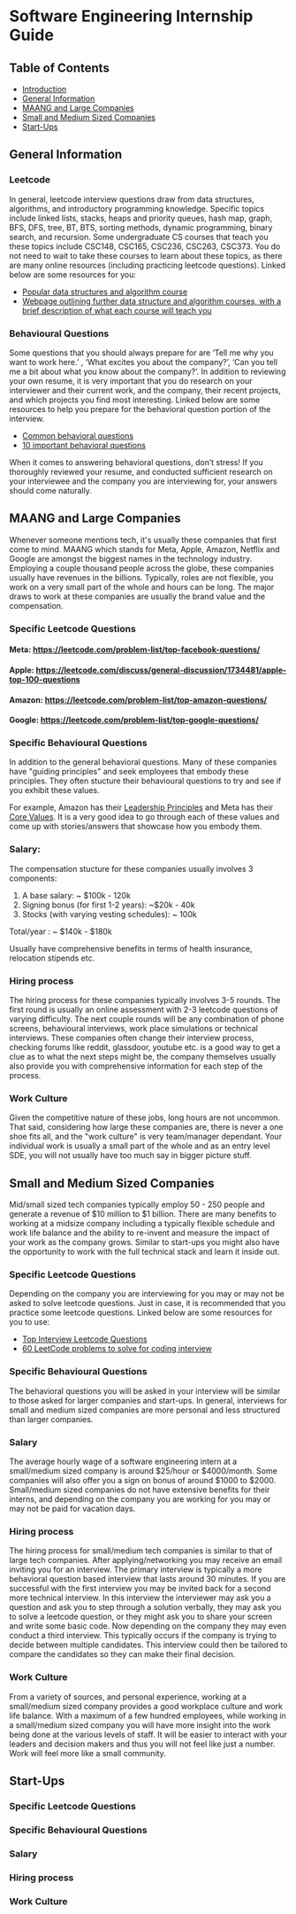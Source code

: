 # Software Engineering Internship Guide

## Table of Contents
- [Introduction](#introduction)
- [General Information](#general-information)
- [MAANG and Large Companies](#maang-and-large-companies)
- [Small and Medium Sized Companies](#small-and-medium-sized-companies)
- [Start-Ups](#start-ups)

## General Information

### Leetcode 

In general, leetcode interview questions draw from data structures, algorithms, and introductory programming knowledge. Specific topics include linked lists, stacks, heaps and priority queues, hash map, graph, BFS, DFS, tree, BT, BTS, sorting methods, dynamic programming, binary search, and recursion. Some undergraduate CS courses that teach you these topics include CSC148, CSC165, CSC236, CSC263, CSC373. You do not need to wait to take these courses to learn about these topics, as there are many online resources (including practicing leetcode questions). Linked below are some resources for you:

- [Popular data structures and algorithm course](https://www.udemy.com/course/data-structures-and-algorithms-the-complete-guide/?utm_source=adwords&utm_medium=udemyads&utm_campaign=DataStructures_v.PROF_la.EN_cc.CA&utm_content=deal4584&utm_term=_._ag_124091392731_._ad_533102824239_._kw__._de_c_._dm__._pl__._ti_dsa-1187478350545_._li_9061009_._pd__._&matchtype=&gclid=Cj0KCQjwtsCgBhDEARIsAE7RYh1UnEs36FZBQjmSEP1Q5hnRQXjYLSNqW4U_wQyYXKWFxf9V33QPldkaAqRGEALw_wcB)
- [Webpage outlining further data structure and algorithm courses, with a brief description of what each course will teach you](https://www.freecodecamp.org/news/these-are-the-best-free-courses-to-learn-data-structures-and-algorithms-in-depth-4d52f0d6b35a/)

### Behavioural Questions

Some questions that you should always prepare for are ‘Tell me why you want to work here.’ , ‘What excites you about the company?’, ‘Can you tell me a bit about what you know about the company?’. In addition to reviewing your own resume, it is very important that you do research on your interviewer and their current work, and the company, their recent projects, and which projects you find most interesting. Linked below are some resources to help you prepare for the behavioral question portion of the interview. 

- [Common behavioral questions](https://www.techinterviewhandbook.org/behavioral-interview-questions/)
- [10 important behavioral questions](https://www.indeed.com/career-advice/interviewing/software-engineer-behavioral-interview-questions)

When it comes to answering behavioral questions, don’t stress! If you thoroughly reviewed your resume, and conducted sufficient research on your interviewee and the company you are interviewing for, your answers should come naturally.

## MAANG and Large Companies
Whenever someone mentions tech, it's usually these companies that first come to mind. MAANG which stands for Meta, Apple, Amazon, Netflix and Google are amongst the biggest names in the technology industry. Employing a couple thousand people across the globe, these companies usually have revenues in the billions. Typically, roles are not flexible, you work on a very small part of the whole and hours can be long. The major draws to work at these companies are usually the brand value and the compensation. 

### Specific Leetcode Questions

#### Meta: https://leetcode.com/problem-list/top-facebook-questions/
#### Apple: https://leetcode.com/discuss/general-discussion/1734481/apple-top-100-questions
#### Amazon: https://leetcode.com/problem-list/top-amazon-questions/
#### Google: https://leetcode.com/problem-list/top-google-questions/


### Specific Behavioural Questions

In addition to the general behavioral questions. Many of these companies have "guiding principles" and seek employees that embody these principles. They often stucture their behavioural questions to try and see if you exhibit these values. 

For example, Amazon has their [Leadership Principles](https://www.amazon.jobs/content/en/our-workplace/leadership-principles) and Meta has their [Core Values](https://www.metacareers.com/facebook-life/). It is a very good idea to go through each of these values and come up with stories/answers that showcase how you embody them.

### Salary:
The compensation stucture for these companies usually involves 3 components: 
1. A base salary: ~ $100k - 120k
2. Signing bonus (for first 1-2 years): ~$20k - 40k
3. Stocks (with varying vesting schedules): ~ 100k

Total/year : ~ $140k - $180k

Usually have comprehensive benefits in terms of health insurance, relocation stipends etc. 

### Hiring process
The hiring process for these companies typically involves 3-5 rounds. The first round is usually an online assessment with 2-3 leetcode questions of varying difficulty. The next couple rounds will be any combination of phone screens, behavioural interviews, work place simulations or technical interviews. These companies often change their interview process, checking forums like reddit, glassdoor, youtube etc. is a good way to get a clue as to what the next steps might be, the company themselves usually also provide you with comprehensive information for each step of the process. 

### Work Culture
Given the competitive nature of these jobs, long hours are not uncommon. That said, considering how large these companies are, there is never a one shoe fits all, and the "work culture" is very team/manager dependant. Your individual work is usually a small part of the whole and as an entry level SDE, you will not usually have too much say in bigger picture stuff. 

## Small and Medium Sized Companies

Mid/small sized tech companies typically employ 50 - 250 people and generate a revenue of $10 million to $1 billion. There are many benefits to working at a midsize company including a typically flexible schedule and work life balance and the ability to re-invent and measure the impact of your work as the company grows. Similar to start-ups you might also have the opportunity to work with the full technical stack and learn it inside out. 

### Specific Leetcode Questions

Depending on the company you are interviewing for you may or may not be asked to solve leetcode questions. Just in case, it is recommended that you practice some leetcode questions. Linked below are some resources for you to use:

- [Top Interview Leetcode Questions](https://leetcode.com/problem-list/top-interview-questions/)
- [60 LeetCode problems to solve for coding interview](https://medium.com/@koheiarai94/60-leetcode-questions-to-prepare-for-coding-interview-8abbb6af589e)


### Specific Behavioural Questions

The behavioral questions you will be asked in your interview will be similar to those asked for larger companies and start-ups. In general, interviews for small and medium sized companies are more personal and less structured than larger companies. 

### Salary

The average hourly wage of a software engineering intern at a small/medium sized company is around $25/hour or $4000/month. Some companies will also offer you a sign on bonus of around $1000 to $2000. Small/medium sized companies do not have extensive benefits for their interns, and depending on the company you are working for you may or may not be paid for vacation days. 

### Hiring process

The hiring process for small/medium tech companies is similar to that of large tech companies. After applying/networking you may receive an email inviting you for an interview. The primary interview is typically a more behavioral question based interview that lasts around 30 minutes. If you are successful with the first interview you may be invited back for a second more technical interview. In this interview the interviewer may ask you a question and ask you to step through a solution verbally, they may ask you to solve a leetcode question, or they might ask you to share your screen and write some basic code. Now depending on the company they may even conduct a third interview. This typically occurs if the company is trying to decide between multiple candidates. This interview could then be tailored to compare the candidates so they can make their final decision. 

### Work Culture

From a variety of sources, and personal experience, working at a small/medium sized company provides a good workplace culture and work life balance. With a maximum of a few hundred employees, while working in a small/medium sized company you will have more insight into the work being done at the various levels of staff. It will be easier to interact with your leaders and decision makers and thus you will not feel like just a number. Work will feel more like a small community. 


## Start-Ups

### Specific Leetcode Questions

### Specific Behavioural Questions

### Salary

### Hiring process

### Work Culture
